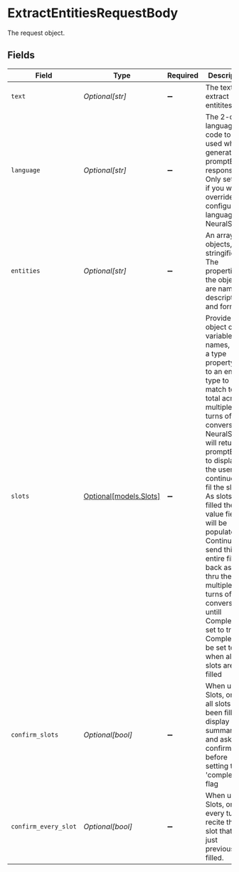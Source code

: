 # ExtractEntitiesRequestBody

The request object.


## Fields

| Field                                                                                                                                                                                                                                                                                                                                                                                                                                                                                   | Type                                                                                                                                                                                                                                                                                                                                                                                                                                                                                    | Required                                                                                                                                                                                                                                                                                                                                                                                                                                                                                | Description                                                                                                                                                                                                                                                                                                                                                                                                                                                                             | Example                                                                                                                                                                                                                                                                                                                                                                                                                                                                                 |
| --------------------------------------------------------------------------------------------------------------------------------------------------------------------------------------------------------------------------------------------------------------------------------------------------------------------------------------------------------------------------------------------------------------------------------------------------------------------------------------- | --------------------------------------------------------------------------------------------------------------------------------------------------------------------------------------------------------------------------------------------------------------------------------------------------------------------------------------------------------------------------------------------------------------------------------------------------------------------------------------- | --------------------------------------------------------------------------------------------------------------------------------------------------------------------------------------------------------------------------------------------------------------------------------------------------------------------------------------------------------------------------------------------------------------------------------------------------------------------------------------- | --------------------------------------------------------------------------------------------------------------------------------------------------------------------------------------------------------------------------------------------------------------------------------------------------------------------------------------------------------------------------------------------------------------------------------------------------------------------------------------- | --------------------------------------------------------------------------------------------------------------------------------------------------------------------------------------------------------------------------------------------------------------------------------------------------------------------------------------------------------------------------------------------------------------------------------------------------------------------------------------- |
| `text`                                                                                                                                                                                                                                                                                                                                                                                                                                                                                  | *Optional[str]*                                                                                                                                                                                                                                                                                                                                                                                                                                                                         | :heavy_minus_sign:                                                                                                                                                                                                                                                                                                                                                                                                                                                                      | The text to extract entitites from                                                                                                                                                                                                                                                                                                                                                                                                                                                      |                                                                                                                                                                                                                                                                                                                                                                                                                                                                                         |
| `language`                                                                                                                                                                                                                                                                                                                                                                                                                                                                              | *Optional[str]*                                                                                                                                                                                                                                                                                                                                                                                                                                                                         | :heavy_minus_sign:                                                                                                                                                                                                                                                                                                                                                                                                                                                                      | The 2-char language code to be used when generating a promptEntity response. Only set this if you want to override the configured language in NeuralSeek.                                                                                                                                                                                                                                                                                                                               |                                                                                                                                                                                                                                                                                                                                                                                                                                                                                         |
| `entities`                                                                                                                                                                                                                                                                                                                                                                                                                                                                              | *Optional[str]*                                                                                                                                                                                                                                                                                                                                                                                                                                                                         | :heavy_minus_sign:                                                                                                                                                                                                                                                                                                                                                                                                                                                                      | An array of objects, stringified. The properties of the object are name, description, and format                                                                                                                                                                                                                                                                                                                                                                                        | [{"name":"dog-breeds","description":"Types of Dogs", "format":"string"}]                                                                                                                                                                                                                                                                                                                                                                                                                |
| `slots`                                                                                                                                                                                                                                                                                                                                                                                                                                                                                 | [Optional[models.Slots]](../models/slots.md)                                                                                                                                                                                                                                                                                                                                                                                                                                            | :heavy_minus_sign:                                                                                                                                                                                                                                                                                                                                                                                                                                                                      | Provide an object of variable names, with a type property set to an entity type to match to in total across multiple turns of a conversation. NeuralSeek will return a promptEntity to display to the user to continue to fil the slots.  As slots are filled the value field will be populated.  Continue to send this entire filed back as input thru the multiple turns of the conversation, untill Complete is set to true.  Complete will be set to true when all slots are filled | {"zip": {"type": "zip-code", "description":"The user's zip code", "value": ""}, "statenm": {"type": "geo-state", "description":"The state you are traveling to", "value": ""}}                                                                                                                                                                                                                                                                                                          |
| `confirm_slots`                                                                                                                                                                                                                                                                                                                                                                                                                                                                         | *Optional[bool]*                                                                                                                                                                                                                                                                                                                                                                                                                                                                        | :heavy_minus_sign:                                                                                                                                                                                                                                                                                                                                                                                                                                                                      | When using Slots, once all slots have been filled display a summary and ask for a confirmation before setting the 'complete' flag                                                                                                                                                                                                                                                                                                                                                       |                                                                                                                                                                                                                                                                                                                                                                                                                                                                                         |
| `confirm_every_slot`                                                                                                                                                                                                                                                                                                                                                                                                                                                                    | *Optional[bool]*                                                                                                                                                                                                                                                                                                                                                                                                                                                                        | :heavy_minus_sign:                                                                                                                                                                                                                                                                                                                                                                                                                                                                      | When using Slots, on every turn recite the slot that was just previously filled.                                                                                                                                                                                                                                                                                                                                                                                                        |                                                                                                                                                                                                                                                                                                                                                                                                                                                                                         |
